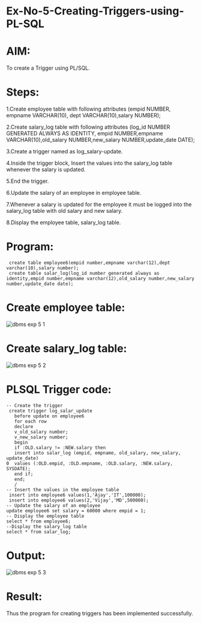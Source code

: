 # Ex-No-5-Creating-Triggers-using-PL-SQL
# AIM:
To create a Trigger using PL/SQL.

# Steps:
1.Create employee table with following attributes (empid NUMBER, empname VARCHAR(10), dept VARCHAR(10),salary NUMBER);

2.Create salary_log table with following attributes (log_id NUMBER GENERATED ALWAYS AS IDENTITY, empid NUMBER,empname VARCHAR(10),old_salary NUMBER,new_salary NUMBER,update_date DATE);

3.Create a trigger named as log_salary-update.

4.Inside the trigger block, Insert the values into the salary_log table whenever the salary is updated.

5.End the trigger.

6.Update the salary of an employee in employee table.

7.Whenever a salary is updated for the employee it must be logged into the salary_log table with old salary and new salary.

8.Display the employee table, salary_log table.


# Program:
```
 create table employee6(empid number,empname varchar(12),dept varchar(10),salary number);
 create table salar_log(log_id number generated always as identity,empid number,empname varchar(12),old_salary number,new_salary number,update_date date);
```
# Create employee table:
![dbms exp 5 1](https://github.com/kancharlaNarmadha/Ex-No-5-Creating-Triggers-using-PL-SQL/assets/119559316/da5108ff-bf26-4208-86e5-af83da71b017)

# Create salary_log table:

![dbms exp 5 2](https://github.com/kancharlaNarmadha/Ex-No-5-Creating-Triggers-using-PL-SQL/assets/119559316/8352905b-ed6c-42bd-b64c-3074d673a55f)


# PLSQL Trigger code:
```
-- Create the trigger
 create trigger log_salar_update
   before update on employee6
   for each row
   declare
   v_old_salary number;
   v_new_salary number;
   begin
   if :OLD.salary != :NEW.salary then
   insert into salar_log (empid, empname, old_salary, new_salary, update_date)                                                                          0  values (:OLD.empid, :OLD.empname, :OLD.salary, :NEW.salary, SYSDATE);
   end if;
   end;
   /
-- Insert the values in the employee table
 insert into employee6 values(1,'Ajay','IT',100000);
 insert into employee6 values(2,'Vijay','MD',500000);
-- Update the salary of an employee
update employee6 set salary = 60000 where empid = 1;
-- Display the employee table
select * from employee6;
--Display the salary_log table
select * from salar_log;
```
# Output:
![dbms exp 5 3](https://github.com/kancharlaNarmadha/Ex-No-5-Creating-Triggers-using-PL-SQL/assets/119559316/b45a6d0a-40fb-4508-ad46-9c719f649ec6)
# Result:
Thus the program for creating triggers has been implemented successfully.
